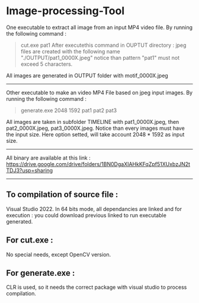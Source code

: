 # Image-processing-Tool

One executable to extract all image from an input MP4 video file. 
By running the following command :
> cut.exe pat1
After executethis command in OUPTUT directory : jpeg files are created with the following name "./OUTPUT/pat1_0000X.jpeg"
notice than pattern "pat1" must not exceed 5 characters.

All images are generated in OUTPUT folder with motif_0000X.jpeg

--------------------------
Other executable to make an video MP4 File based on jpeg input images.
By running the following command :
> generate.exe 2048 1592 pat1 pat2 pat3


All images are taken in subfolder TIMELINE with pat1_0000X.jpeg, then pat2_0000X.jpeg, pat3_0000X.jpeg. Notice than every images must have the input size. Here option setted, will take account  2048 * 1592 as input size.

--------------------------

All binary are available at this link :
https://drive.google.com/drive/folders/1BN0DgaXIAHkKFqZpf51XUxbzJN2tTDJ3?usp=sharing

--------------------------

To compilation of source file :
--------------------------
Visual Studio 2022.
  In 64 bits mode, all dependancies are linked and for execution : you could download previous linked to run executable generated.

For cut.exe :
--------------------------
  No special needs, except OpenCV version.

For generate.exe :
--------------------------
  CLR is used, so it needs the correct package with visual studio to process compilation.
